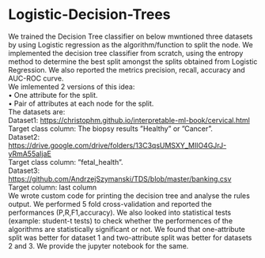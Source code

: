 # Logistic-Decision-Trees
We trained the Decision Tree classifier on below mwntioned three datasets by using Logistic
regression as the algorithm/function to split the node. We implemented the decision tree classifier from scratch, using the entropy method to determine the best split amongst the splits obtained from Logistic Regression. We also reported the metrics precision, recall, accuracy and
AUC-ROC curve. <br>
We imlemented 2 versions of this idea: <br>
• One attribute for the split. <br>
• Pair of attributes at each node for the split. <br>
The datasets are: <br>
Dataset1:  https://christophm.github.io/interpretable-ml-book/cervical.html <br> 
Target class column: The biopsy results ”Healthy” or ”Cancer”. <br>
Dataset2:  https://drive.google.com/drive/folders/13C3qsUMSXY_MIlO4GJrJ-yRmA55aIjaE <br>
Target class column: ”fetal_health”. <br>
Dataset3:  https://github.com/AndrzejSzymanski/TDS/blob/master/banking.csv <br>
Target column: last column <br>
We wrote custom code for printing the decision tree and analyse the rules output.
We performed 5 fold cross-validation and reported the performances (P,R,F1,accuracy). We also
looked into statistical tests (example: student-t tests) to check whether the performences of the algorithms are statistically significant or not.
We found that one-attribute split was better for dataset 1 and two-attribute split was better for datasets 2 and 3.
We provide the jupyter notebook for the same.
